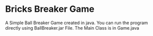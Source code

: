 # Bricks Breaker Game
A Simple Ball Breaker Game created in java. 
You can run the program directly using BallBreaker.jar File. 
The Main Class is in Game.java
